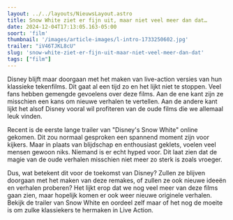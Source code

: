 ```yaml
---
layout: ../../layouts/NieuwsLayout.astro
title: Snow White ziet er fijn uit, maar niet veel meer dan dat…
date: 2024-12-04T17:13:05.163-05:00
soort: 'film'
thumbnail: '/images/article-images/l-intro-1733250602.jpg'
trailer: "iV46TJKL8cU"
slug: 'snow-white-ziet-er-fijn-uit-maar-niet-veel-meer-dan-dat'
tags: ["film"]
---
```


Disney blijft maar doorgaan met het maken van live-action versies van hun
klassieke tekenfilms. Dit gaat al een tijd zo en het lijkt niet te stoppen. Veel
fans hebben gemengde gevoelens over deze films. Aan de ene kant zijn ze
misschien een kans om nieuwe verhalen te vertellen. Aan de andere kant lijkt het
alsof Disney vooral wil profiteren van de oude films die we allemaal leuk
vinden.

Recent is de eerste lange trailer van "Disney's Snow White" online gekomen. Dit
zou normaal gesproken een spannend moment zijn voor kijkers. Maar in plaats van
blijdschap en enthousiast geklets, voelen veel mensen gewoon niks. Niemand is er
echt hyped voor. Dit laat zien dat de magie van de oude verhalen misschien niet
meer zo sterk is zoals vroeger.

Dus, wat betekent dit voor de toekomst van Disney? Zullen ze blijven doorgaan
met het maken van deze remakes, of zullen ze ook nieuwe ideeën en verhalen
proberen? Het lijkt erop dat we nog veel meer van deze films gaan zien, maar
hopelijk komen er ook weer nieuwe originele verhalen. Bekijk de trailer van Snow
White en oordeel zelf maar of het nog de moeite is om zulke klassiekers te
hermaken in Live Action.